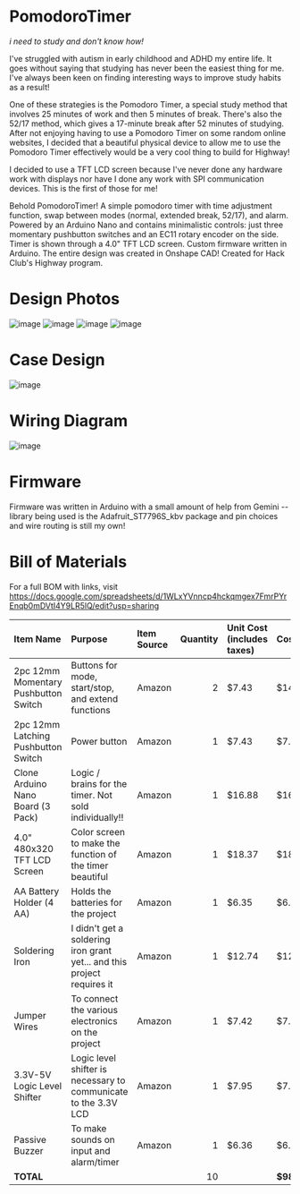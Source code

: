# PomodoroTimer
*i need to study and don't know how!*

I've struggled with autism in early childhood and ADHD my entire life. It goes without saying that studying has never been the easiest thing for me. I've always been keen on finding interesting ways to improve study habits as a result! 

One of these strategies is the Pomodoro Timer, a special study method that involves 25 minutes of work and then 5 minutes of break. There's also the 52/17 method, which gives a 17-minute break after 52 minutes of studying. After not enjoying having to use a Pomodoro Timer on some random online websites, I decided that a beautiful physical device to allow me to use the Pomodoro Timer effectively would be a very cool thing to build for Highway! 

I decided to use a TFT LCD screen because I've never done any hardware work with displays nor have I done any work with SPI communication devices. This is the first of those for me!

Behold PomodoroTimer! A simple pomodoro timer with time adjustment function, swap between modes (normal, extended break, 52/17), and alarm. Powered by an Arduino Nano and contains minimalistic controls: just three momentary pushbutton switches and an EC11 rotary encoder on the side. Timer is shown through a 4.0" TFT LCD screen. Custom firmware written in Arduino. The entire design was created in Onshape CAD! Created for Hack Club's Highway program.

# Design Photos

![image](https://github.com/user-attachments/assets/7c70e237-0dee-4561-a22a-16a817cc7446)
![image](https://github.com/user-attachments/assets/7f2ca509-f032-401e-9ef8-379abd75b036)
![image](https://github.com/user-attachments/assets/ef842b13-29de-476f-a823-ebbba32c1691)
![image](https://github.com/user-attachments/assets/695a9b8f-ceb3-4d98-bd90-63149d2656ee)

# Case Design

![image](https://github.com/user-attachments/assets/febabce9-ad7b-4055-9bb8-aab78de73a8a)

# Wiring Diagram
![image](https://github.com/user-attachments/assets/289b60da-a0ac-409f-aa88-043f0908b8e3)

# Firmware
Firmware was written in Arduino with a small amount of help from Gemini -- library being used is the Adafruit_ST7796S_kbv package and pin choices and wire routing is still my own!

# Bill of Materials
For a full BOM with links, visit https://docs.google.com/spreadsheets/d/1WLxYVnncp4hckqmgex7FmrPYrEnqb0mDVtI4Y9LR5lQ/edit?usp=sharing

| Item Name                                | Purpose                                                  | Item Source | Quantity | Unit Cost (includes taxes) | Cost    |
|:-----------------------------------------|:----------------------------------------------------------|:------------|---------:|:----------------------------|:--------|
| 2pc 12mm Momentary Pushbutton Switch     | Buttons for mode, start/stop, and extend functions        | Amazon      |        2 | $7.43                      | $14.86  |
| 2pc 12mm Latching Pushbutton Switch      | Power button                                              | Amazon      |        1 | $7.43                      | $7.43   |
| Clone Arduino Nano Board (3 Pack)        | Logic / brains for the timer. Not sold individually!!     | Amazon      |        1 | $16.88                     | $16.88  |
| 4.0" 480x320 TFT LCD Screen              | Color screen to make the function of the timer beautiful  | Amazon      |        1 | $18.37                     | $18.37  |
| AA Battery Holder (4 AA)                 | Holds the batteries for the project                       | Amazon      |        1 | $6.35                      | $6.35   |
| Soldering Iron                           | I didn't get a soldering iron grant yet... and this project requires it | Amazon |        1 | $12.74                     | $12.74  |
| Jumper Wires                             | To connect the various electronics on the project         | Amazon      |        1 | $7.42                      | $7.42   |
| 3.3V-5V Logic Level Shifter              | Logic level shifter is necessary to communicate to the 3.3V LCD | Amazon |        1 | $7.95                      | $7.95   |
| Passive Buzzer                           | To make sounds on input and alarm/timer                   | Amazon      |        1 | $6.36                      | $6.36   |
| **TOTAL**                                |                                                           |             |       10 |                            | **$98.36** |

